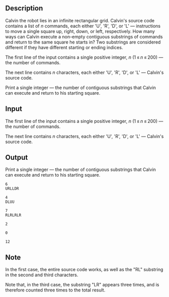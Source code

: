 ## Description

<div><p>Calvin the robot lies in an infinite rectangular grid. Calvin's source code contains a list of <span class="tex-span"><i>n</i></span> commands, each either '<span class="tex-font-style-tt">U</span>', '<span class="tex-font-style-tt">R</span>', '<span class="tex-font-style-tt">D</span>', or '<span class="tex-font-style-tt">L</span>'&nbsp;— instructions to move a single square up, right, down, or left, respectively. How many ways can Calvin execute a non-empty contiguous substrings of commands and return to the same square he starts in? Two substrings are considered different if they have different starting or ending indices.</p></div><div class="input-specification"><p>The first line of the input contains a single positive integer, <span class="tex-span"><i>n</i></span> (<span class="tex-span">1 ≤ <i>n</i> ≤ 200</span>)&nbsp;— the number of commands.</p><p>The next line contains <span class="tex-span"><i>n</i></span> characters, each either '<span class="tex-font-style-tt">U</span>', '<span class="tex-font-style-tt">R</span>', '<span class="tex-font-style-tt">D</span>', or '<span class="tex-font-style-tt">L</span>'&nbsp;— Calvin's source code.</p></div><div class="output-specification"><p>Print a single integer&nbsp;— the number of contiguous substrings that Calvin can execute and return to his starting square.</p></div>

## Input

<p>The first line of the input contains a single positive integer, <span class="tex-span"><i>n</i></span> (<span class="tex-span">1 ≤ <i>n</i> ≤ 200</span>)&nbsp;— the number of commands.</p><p>The next line contains <span class="tex-span"><i>n</i></span> characters, each either '<span class="tex-font-style-tt">U</span>', '<span class="tex-font-style-tt">R</span>', '<span class="tex-font-style-tt">D</span>', or '<span class="tex-font-style-tt">L</span>'&nbsp;— Calvin's source code.</p>

## Output

<p>Print a single integer&nbsp;— the number of contiguous substrings that Calvin can execute and return to his starting square.</p>





```input1
6
URLLDR

```




```input2
4
DLUU

```




```input3
7
RLRLRLR

```




```output1
2

```




```output2
0

```




```output3
12

```



## Note

<p>In the first case, the entire source code works, as well as the "<span class="tex-font-style-tt">RL</span>" substring in the second and third characters.</p><p>Note that, in the third case, the substring "<span class="tex-font-style-tt">LR</span>" appears three times, and is therefore counted three times to the total result.</p>
